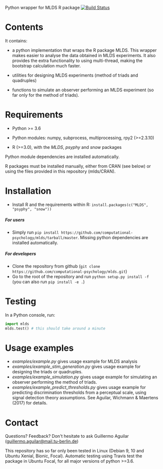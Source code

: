 Python wrapper for MLDS R package 
[![Build Status](https://travis-ci.com/computational-psychology/mlds.svg?branch=master)](https://travis-ci.com/computational-psychology/mlds)

Contents
========

It contains:

- a python implementation that wraps the R package MLDS. This wrapper makes easier to analyse the data obtained in MLDS experiments. It also provides the extra functionality to using multi-thread, making the bootstrap calculation much faster.

- utilities for designing MLDS experiments (method of triads and quadruples)

- functions to simulate an observer performing an MLDS experiment (so far only for the method of triads).


Requirements
============

- Python >= 3.6

- Python modules: numpy, subprocess, multiprocessing, rpy2 (>=2.3.10)

- R (>=3.0), with the *MLDS*, *psyphy* and *snow* packages

Python module dependencies are installed automatically.

R packages must be installed manually, either from CRAN (see below)
or using the files provided in this repository (mlds/CRAN).


Installation
============

- Install R and the requirements within R: `install.packages(c("MLDS", "psyphy", "snow"))`

##### For users
- Simply run `pip install https://github.com/computational-psychology/mlds/tarball/master`. Missing python dependencies are installed automatically.

##### For developers
- Clone the repository from github (`git clone https://github.com/computational-psychology/mlds.git`)
- Go to the root of the repository and run `python setup.py install -f` (you can also run `pip install -e .`)


Testing
=======
In a Python console, run:
```python
import mlds
mlds.test() # this should take around a minute
```


Usage examples
==============

- *examples/example.py* gives usage example for MLDS analysis
- *examples/example_stim_generation.py* gives usage example for designing the triads or quadruples.
- *examples/example_simulation.py* gives usage example for simulating an observer performing the method of triads.
- *examples/example_predict_thresholds.py* gives usage example for predicting discrimination thresholds from a perceptual scale, using signal detection theory assumptions. See Aguilar, Wichmann & Maertens (2017) for details.



Contact
=======
Questions? Feedback? Don't hesitate to ask Guillermo Aguilar (guillermo.aguilar@mail.tu-berlin.de)

This repository has so far only been tested in Linux (Debian 9, 10 and Ubuntu Xenial, Bionic, Focal). 
Automatic testing using Travis test the package in Ubuntu Focal, for all major versions of python >=3.6.



